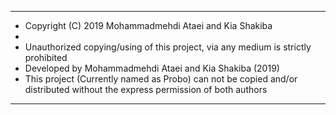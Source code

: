 *******************************************************
 * Copyright (C) 2019 Mohammadmehdi Ataei and Kia Shakiba
 * 
 * Unauthorized copying/using of this project, via any medium is strictly prohibited
 * Developed by Mohammadmehdi Ataei and Kia Shakiba (2019)
 * This project (Currently named as Probo) can not be copied and/or distributed without the express permission of both authors
 *******************************************************
